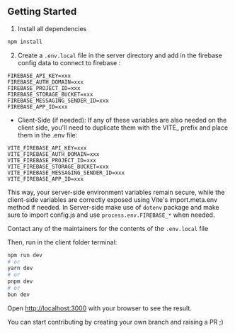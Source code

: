 ## Getting Started

1. Install all dependencies
```bash
npm install
```

2. Create a `.env.local` file in the server directory and add in the firebase config data to connect to firebase : 
```
FIREBASE_API_KEY=xxx
FIREBASE_AUTH_DOMAIN=xxx
FIREBASE_PROJECT_ID=xxx
FIREBASE_STORAGE_BUCKET=xxx
FIREBASE_MESSAGING_SENDER_ID=xxx
FIREBASE_APP_ID=xxx

```
- Client-Side (if needed): If any of these variables are also needed on the client side, you'll need to duplicate them with the VITE_ prefix and place them in the .env file:
```
VITE_FIREBASE_API_KEY=xxx
VITE_FIREBASE_AUTH_DOMAIN=xxx
VITE_FIREBASE_PROJECT_ID=xxx
VITE_FIREBASE_STORAGE_BUCKET=xxx
VITE_FIREBASE_MESSAGING_SENDER_ID=xxx
VITE_FIREBASE_APP_ID=xxx
```
This way, your server-side environment variables remain secure, while the client-side variables are correctly exposed using Vite's import.meta.env method if needed.
In Server-side make use of `dotenv` package and make sure to import config.js and use `process.env.FIREBASE_*` when needed.

Contact any of the maintainers for the contents of the `.env.local` file

Then, run in the client folder terminal:

```bash
npm run dev
# or
yarn dev
# or
pnpm dev
# or
bun dev
```

Open [http://localhost:3000](http://localhost:3000) with your browser to see the result.

You can start contributing by creating your own branch and raising a PR ;)
